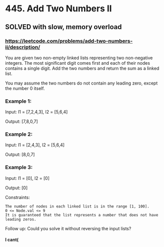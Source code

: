# 445. Add Two Numbers II

## SOLVED with slow, memory overload

### https://leetcode.com/problems/add-two-numbers-ii/description/

You are given two non-empty linked lists representing two non-negative integers. The most significant digit comes first and each of their nodes contains a single digit. Add the two numbers and return the sum as a linked list.

You may assume the two numbers do not contain any leading zero, except the number 0 itself.



### Example 1:

Input: l1 = [7,2,4,3], l2 = [5,6,4]

Output: [7,8,0,7]

### Example 2:

Input: l1 = [2,4,3], l2 = [5,6,4]

Output: [8,0,7]

### Example 3:

Input: l1 = [0], l2 = [0]

Output: [0]



Constraints:

    The number of nodes in each linked list is in the range [1, 100].
    0 <= Node.val <= 9
    It is guaranteed that the list represents a number that does not have leading zeros.



Follow up: Could you solve it without reversing the input lists?
#### I cant(
